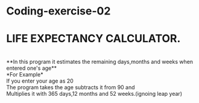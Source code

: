 # Coding-exercise-02
<h1> LIFE EXPECTANCY CALCULATOR.</h1><br>
**In this program it estimates the remaining days,months and weeks when entered one's age**<br>
*For Example*<br>
If you enter your age as 20<br>
The program takes the age subtracts it from 90 and <br>
Multiplies it with 365 days,12 months and 52 weeks.(ignoing leap year)<br>

